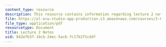 ```yaml
---
content_type: resource
description: This resource contains information regarding lecture 2 notes.
file: https://ol-ocw-studio-app-production.s3.amazonaws.com/courses/2-682-acoustical-oceanography-spring-2012/842efb3f10cb24ec5ac67c17b2f5cd4f_MIT2_682S12_lec02.pdf
file_type: application/pdf
resourcetype: Document
title: Lecture 2 Notes
uid: 842efb3f-10cb-24ec-5ac6-7c17b2f5cd4f
---
```

